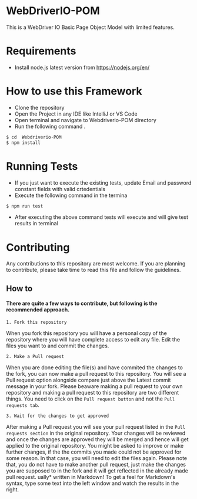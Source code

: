 # WebDriverIO-POM

This is a WebDriver IO Basic Page Object Model with limited features. 

# Requirements

  - Install node.js latest version from https://nodejs.org/en/

# How to use this Framework
  - Clone the repository
  - Open the Project in any IDE like IntelliJ or VS Code
  - Open terminal and navigate to Webdriverio-POM directory
  - Run the following command .

```sh
$ cd  Webdriverio-POM
$ npm install
```
# Running Tests
 - If you just want to execute the existing tests, update Email and password constant fields with valid crtedentials
 - Execute the following command in the termina
 ```sh
$ npm run test
```
 - After executing the above command tests will execute and will give test results in terminal

# Contributing
Any contributions to this repository are most welcome. If you are planning to contribute, please take time to read this file and follow the guidelines.

## How to

#### There are quite a few ways to contribute, but following is the recommended approach.

`1. Fork this repository`

When you fork this repository you will have a personal copy of the repository where you will have complete access to edit any file. 
Edit the files you want to and commit the changes.

`2. Make a Pull request`

When you are done editing the file(s) and have commited the changes to the fork, you can now make a pull request to this repository.
You will see a Pull request option alongside compare just above the Latest commit message in your fork. 
Please beaware making a pull request to your own repository and making a pull request to this repository are two different things.
You need to click on the `Pull request button` and not the `Pull requests tab`. 

`3. Wait for the changes to get approved`

After making a Pull request you will see your pull request listed in the `Pull requests section` in the original repository.
Your changes will be reviewed and once the changes are approved they will be merged and hence will get applied to the original repository.
You might be asked to improve or make further changes, if the the commits you made could not be approved for some reason. In that case, you will need to edit the files again. 
Please note that, you do not have to make another pull request, just make the changes you are supposed to in the fork and it will get reflected in the already made pull request.
ually* written in Markdown! To get a feel for Markdown's syntax, type some text into the left window and watch the results in the right.


